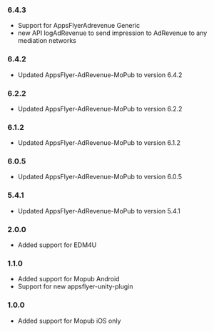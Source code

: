 ### 6.4.3
* Support for AppsFlyerAdrevenue Generic
* new API logAdRevenue to send impression to AdRevenue to any mediation networks

### 6.4.2
* Updated AppsFlyer-AdRevenue-MoPub to version 6.4.2

### 6.2.2
* Updated AppsFlyer-AdRevenue-MoPub to version 6.2.2

### 6.1.2
* Updated AppsFlyer-AdRevenue-MoPub to version 6.1.2

### 6.0.5
* Updated AppsFlyer-AdRevenue-MoPub to version 6.0.5

### 5.4.1
* Updated AppsFlyer-AdRevenue-MoPub to version 5.4.1


### 2.0.0
* Added support for EDM4U


### 1.1.0
* Added support for Mopub Android
* Support for new appsflyer-unity-plugin


### 1.0.0
* Added support for Mopub iOS only
